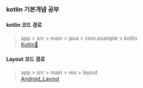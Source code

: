 ### kotlin 기본개념 공부

#### kotlin 코드 경로
> app > src > main > java > com.example > kotlin  
> [Kotlin💚](https://github.com/GSMYunsung/TIL/tree/master/app/src/main/java/com/example/myapplication/kotlin)

#### Layout 코드 경로
> app > src > main > res > layout  
> [Android_Layout](https://github.com/GSMYunsung/TIL/tree/master/app/src/main/res/layout)
